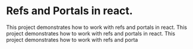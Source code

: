 # Refs and Portals in react.

This project demonstrates how to work with refs and portals in react.
This project demonstrates how to work with refs and portals in react.
This project demonstrates how to work with refs and porta